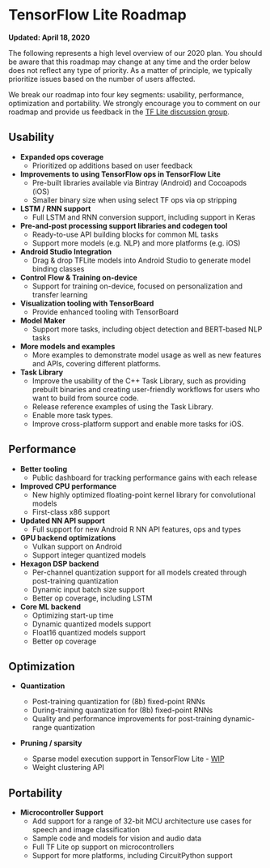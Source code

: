 # TensorFlow Lite Roadmap

**Updated: April 18, 2020**

The following represents a high level overview of our 2020 plan. You should be
aware that this roadmap may change at any time and the order below does not
reflect any type of priority. As a matter of principle, we typically prioritize
issues based on the number of users affected.

We break our roadmap into four key segments: usability, performance,
optimization and portability. We strongly encourage you to comment on our
roadmap and provide us feedback in the
[TF Lite discussion group](https://groups.google.com/a/tensorflow.org/g/tflite).

## Usability

*   **Expanded ops coverage**
    *   Prioritized op additions based on user feedback
*   **Improvements to using TensorFlow ops in TensorFlow Lite**
    *   Pre-built libraries available via Bintray (Android) and Cocoapods (iOS)
    *   Smaller binary size when using select TF ops via op stripping
*   **LSTM / RNN support**
    *   Full LSTM and RNN conversion support, including support in Keras
*   **Pre-and-post processing support libraries and codegen tool**
    *   Ready-to-use API building blocks for common ML tasks
    *   Support more models (e.g. NLP) and more platforms (e.g. iOS)
*   **Android Studio Integration**
    *   Drag & drop TFLite models into Android Studio to generate model binding
        classes
*   **Control Flow & Training on-device**
    *   Support for training on-device, focused on personalization and transfer
        learning
*   **Visualization tooling with TensorBoard**
    *   Provide enhanced tooling with TensorBoard
*   **Model Maker**
    *   Support more tasks, including object detection and BERT-based NLP tasks
*   **More models and examples**
    *   More examples to demonstrate model usage as well as new features and
        APIs, covering different platforms.
*   **Task Library**
    *   Improve the usability of the C++ Task Library, such as providing
        prebuilt binaries and creating user-friendly workflows for users who
        want to build from source code.
    *   Release reference examples of using the Task Library.
    *   Enable more task types.
    *   Improve cross-platform support and enable more tasks for iOS.

## Performance

*   **Better tooling**
    *   Public dashboard for tracking performance gains with each release
*   **Improved CPU performance**
    *   New highly optimized floating-point kernel library for convolutional
        models
    *   First-class x86 support
*   **Updated NN API support**
    *   Full support for new Android R NN API features, ops and types
*   **GPU backend optimizations**
    *   Vulkan support on Android
    *   Support integer quantized models
*   **Hexagon DSP backend**
    *   Per-channel quantization support for all models created through
        post-training quantization
    *   Dynamic input batch size support
    *   Better op coverage, including LSTM
*   **Core ML backend**
    *   Optimizing start-up time
    *   Dynamic quantized models support
    *   Float16 quantized models support
    *   Better op coverage

## Optimization

*   **Quantization**

    *   Post-training quantization for (8b) fixed-point RNNs
    *   During-training quantization for (8b) fixed-point RNNs
    *   Quality and performance improvements for post-training dynamic-range
        quantization

*   **Pruning / sparsity**

    *   Sparse model execution support in TensorFlow Lite -
        [WIP](https://github.com/tensorflow/model-optimization/issues/173)
    *   Weight clustering API

## Portability

*   **Microcontroller Support**
    *   Add support for a range of 32-bit MCU architecture use cases for speech
        and image classification
    *   Sample code and models for vision and audio data
    *   Full TF Lite op support on microcontrollers
    *   Support for more platforms, including CircuitPython support
